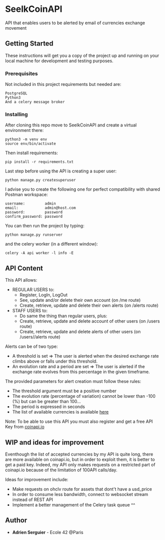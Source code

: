 # SeelkCoinAPI

API that enables users to be alerted by email of currencies exchange movement

## Getting Started

These instructions will get you a copy of the project up and running on your local machine for development and testing purposes.

### Prerequisites

Not included in this project requirements but needed are:
```
PostgreSQL
Python3
And a celery message broker
```

### Installing

After cloning this repo move to SeelkCoinAPI and create a virtual environment there:

```
python3 -m venv env
source env/bin/activate
```

Then install requirements:

```
pip install -r requirements.txt
```

Last step before using the API is creating a super user:

```
python manage.py createsuperuser
```

I advise you to create the following one for perfect compatibility with shared Postman workspace:

```
username:         admin
email:            admin@host.com
password:         password
confirm_password: password
```

You can then run the project by typing:

```
python manage.py runserver
```

and the celery worker (in a different window):

```
celery -A api worker -l info -E
```

## API Content

This API allows:
* REGULAR USERS to:
  * Register, LogIn, LogOut
  * See, update and/or delete their own account (on /me route)
  * Create, retrieve, update and delete their own alerts (on /alerts route)
* STAFF USERS to:
  * Do same the thing than regular users, plus:
  * Create, retrieve, update and delete account of other users (on /users route)
  * Create, retrieve, update and delete alerts of other users (on /users/<id>/alerts route)

Alerts can be of two type:
   * A threshold is set => The user is alerted when the desired exchange rate climbs above or falls under this threshold.
   * An evolution rate and a period are set => The user is alerted if the exchange rate evolves from this percentage in the given timeframe.

The provided parameters for alert creation must follow these rules:
* The threshold argument must be a positive number
* The evolution rate (percentage of variation) cannot be lower than -100 (%) but can be greater than 100...
* The period is expressed in seconds
* The list of available currencies is available [here](https://0bin.net/paste/w5dV4dhVme6SQY2P#6luDL+gQHZELTFxwj6H+1e2u348RBR1R30brH6yAEHi)

Note: To be able to use this API you must also register and get a free API Key from [coinapi.io](https://docs.coinapi.io/)

## WIP and ideas for improvement

Eventhough the list of accepted currencies by my API is quite long, there are more available on coinapi.io, but in order to exploit them, it is better to get a paid key. Indeed, my API only makes requests on a restricted part of coinapi.io because of the limitation of 100API calls/day.

Ideas for improvement include:
  * Make requests on ohclv route for assets that dont't have a usd_price
  * In order to consume less bandwidth, connect to websocket stream instead of REST API
  * Implement a better management of the Celery task queue ^^
 
 ## Author
 * **Adrien Serguier** - Ecole 42 @Paris
 
